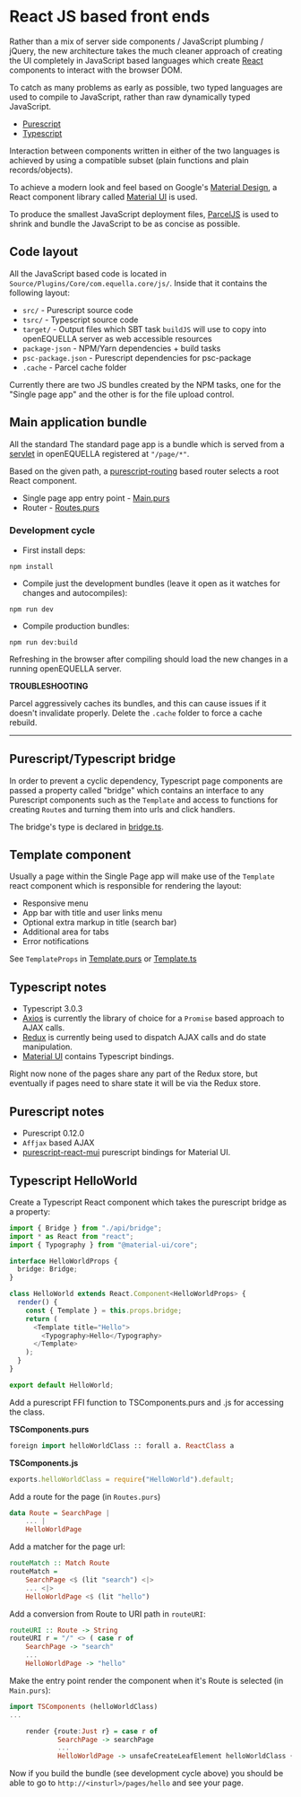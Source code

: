 # React JS based front ends

Rather than a mix of server side components / JavaScript plumbing / jQuery, the new architecture takes
the much cleaner approach of creating the UI completely in JavaScript based languages which
create [React](https://reactjs.org/) components to interact with the browser DOM.

To catch as many problems as early as possible, two typed languages are used to
compile to JavaScript, rather than raw dynamically typed JavaScript.

- [Purescript](http://www.purescript.org/)
- [Typescript](https://www.typescriptlang.org/)

Interaction between components written in either of the two languages is achieved by
using a compatible subset (plain functions and plain records/objects).

To achieve a modern look and feel based on Google's [Material Design](https://material.io/), a
React component library called [Material UI](https://material-ui.com/) is used.

To produce the smallest JavaScript deployment files, [ParcelJS](https://parceljs.org/) is used
to shrink and bundle the JavaScript to be as concise as possible.

## Code layout

All the JavaScript based code is located in `Source/Plugins/Core/com.equella.core/js/`.
Inside that it contains the following layout:

- `src/` - Purescript source code
- `tsrc/` - Typescript source code
- `target/` - Output files which SBT task `buildJS` will use to copy into openEQUELLA server as web accessible resources
- `package-json` - NPM/Yarn dependencies + build tasks
- `psc-package.json` - Purescript dependencies for psc-package
- `.cache` - Parcel cache folder

Currently there are two JS bundles created by the NPM tasks, one for the "Single page app"
and the other is for the file upload control.

## Main application bundle

All the standard The standard page app is a bundle which is served from a [servlet](../../Source/Plugins/Core/com.equella.core/scalasrc/com/tle/web/template/SinglePageApp.scala) in openEQUELLA registered at `"/page/*"`.

Based on the given path, a [purescript-routing](https://github.com/slamdata/purescript-routing)
based router selects a root React component.

- Single page app entry point - [Main.purs](../../Source/Plugins/Core/com.equella.core/js/src/MainUI/Main.purs)
- Router - [Routes.purs](../../Source/Plugins/Core/com.equella.core/js/src/MainUI/Routes.purs)

### Development cycle

- First install deps:

```
npm install
```

- Compile just the development bundles (leave it open as it watches for changes and autocompiles):

```
npm run dev
```

- Compile production bundles:

```
npm run dev:build
```

Refreshing in the browser after compiling should load the new changes in a running openEQUELLA server.

**TROUBLESHOOTING**

Parcel aggressively caches its bundles, and this can cause issues if it doesn't invalidate properly. Delete the `.cache` folder to force a cache rebuild.

---

## Purescript/Typescript bridge

In order to prevent a cyclic dependency, Typescript page components are passed a property
called "bridge" which contains an interface to any Purescript components such as the `Template` and access to
functions for creating `Route`s and turning them into urls and click handlers.

The bridge's type is declared in [bridge.ts](../../Source/Plugins/Core/com.equella.core/js/tsrc/api/bridge.ts).

## Template component

Usually a page within the Single Page app will make use of the `Template` react component which is responsible for
rendering the layout:

- Responsive menu
- App bar with title and user links menu
- Optional extra markup in title (search bar)
- Additional area for tabs
- Error notifications

See `TemplateProps` in [Template.purs](../../Source/Plugins/Core/com.equella.core/js/src/MainUI/Template.purs) or [Template.ts](../../Source/Plugins/Core/com.equella.core/js/tsrc/api/Template.ts)

## Typescript notes

- Typescript 3.0.3
- [Axios](https://github.com/axios/axios) is currently the library of choice for a `Promise` based approach to AJAX calls.
- [Redux](https://redux.js.org/introduction) is currently being used to dispatch AJAX calls and do state manipulation.
- [Material UI](https://material-ui.com/) contains Typescript bindings.

Right now none of the pages share any part of the Redux store, but eventually if pages need to share state it will be via the Redux store.

## Purescript notes

- Purescript 0.12.0
- `Affjax` based AJAX
- [purescript-react-mui](https://github.com/doolse/purescript-react-mui) purescript bindings for Material UI.

## Typescript HelloWorld

Create a Typescript React component which takes the purescript bridge as a property:

```typescript
import { Bridge } from "./api/bridge";
import * as React from "react";
import { Typography } from "@material-ui/core";

interface HelloWorldProps {
  bridge: Bridge;
}

class HelloWorld extends React.Component<HelloWorldProps> {
  render() {
    const { Template } = this.props.bridge;
    return (
      <Template title="Hello">
        <Typography>Hello</Typography>
      </Template>
    );
  }
}

export default HelloWorld;
```

Add a purescript FFI function to TSComponents.purs and .js for accessing the class.

**TSComponents.purs**

```purescript
foreign import helloWorldClass :: forall a. ReactClass a
```

**TSComponents.js**

```JavaScript
exports.helloWorldClass = require("HelloWorld").default;
```

Add a route for the page (in `Routes.purs`)

```purescript
data Route = SearchPage |
    ... |
    HelloWorldPage
```

Add a matcher for the page url:

```purescript
routeMatch :: Match Route
routeMatch =
    SearchPage <$ (lit "search") <|>
    ... <|>
    HelloWorldPage <$ (lit "hello")
```

Add a conversion from Route to URI path in `routeURI`:

```purescript
routeURI :: Route -> String
routeURI r = "/" <> ( case r of
    SearchPage -> "search"
    ...
    HelloWorldPage -> "hello"
```

Make the entry point render the component when it's Route is selected (in `Main.purs`):

```purescript
import TSComponents (helloWorldClass)
...

    render {route:Just r} = case r of
            SearchPage -> searchPage
            ...
            HelloWorldPage -> unsafeCreateLeafElement helloWorldClass {bridge:tsBridge}
```

Now if you build the bundle (see development cycle above) you should be able to go to `http://<insturl>/pages/hello` and see your page.
